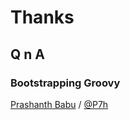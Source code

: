 # Thanks
## Q n A

### Bootstrapping Groovy

[Prashanth Babu](http://P7h.org) / [@P7h](http://twitter.com/P7h)
